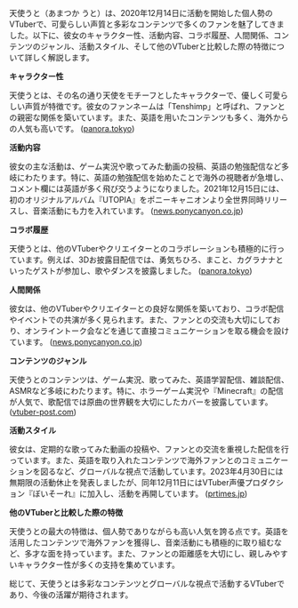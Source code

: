 天使うと（あまつか うと）は、2020年12月14日に活動を開始した個人勢のVTuberで、可愛らしい声質と多彩なコンテンツで多くのファンを魅了してきました。以下に、彼女のキャラクター性、活動内容、コラボ履歴、人間関係、コンテンツのジャンル、活動スタイル、そして他のVTuberと比較した際の特徴について詳しく解説します。

**キャラクター性**

天使うとは、その名の通り天使をモチーフとしたキャラクターで、優しく可愛らしい声質が特徴です。彼女のファンネームは「Tenshimp」と呼ばれ、ファンとの親密な関係を築いています。また、英語を用いたコンテンツも多く、海外からの人気も高いです。 ([panora.tokyo](https://panora.tokyo/archives/35185?utm_source=openai))

**活動内容**

彼女の主な活動は、ゲーム実況や歌ってみた動画の投稿、英語の勉強配信など多岐にわたります。特に、英語の勉強配信を始めたことで海外の視聴者が急増し、コメント欄には英語が多く飛び交うようになりました。2021年12月15日には、初のオリジナルアルバム『UTOPIA』をポニーキャニオンより全世界同時リリースし、音楽活動にも力を入れています。 ([news.ponycanyon.co.jp](https://news.ponycanyon.co.jp/2021/10/61289?utm_source=openai))

**コラボ履歴**

天使うとは、他のVTuberやクリエイターとのコラボレーションも積極的に行っています。例えば、3Dお披露目配信では、勇気ちひろ、まこと、カグラナナといったゲストが参加し、歌やダンスを披露しました。 ([panora.tokyo](https://panora.tokyo/archives/35185?utm_source=openai))

**人間関係**

彼女は、他のVTuberやクリエイターとの良好な関係を築いており、コラボ配信やイベントでの共演が多く見られます。また、ファンとの交流も大切にしており、オンライントーク会などを通じて直接コミュニケーションを取る機会を設けています。 ([news.ponycanyon.co.jp](https://news.ponycanyon.co.jp/2021/10/61289?utm_source=openai))

**コンテンツのジャンル**

天使うとのコンテンツは、ゲーム実況、歌ってみた、英語学習配信、雑談配信、ASMRなど多岐にわたります。特に、ホラーゲーム実況や『Minecraft』の配信が人気で、歌配信では原曲の世界観を大切にしたカバーを披露しています。 ([vtuber-post.com](https://vtuber-post.com/interview/14136?utm_source=openai))

**活動スタイル**

彼女は、定期的な歌ってみた動画の投稿や、ファンとの交流を重視した配信を行っています。また、英語を取り入れたコンテンツで海外ファンとのコミュニケーションを図るなど、グローバルな視点で活動しています。2023年4月30日には無期限の活動休止を発表しましたが、同年12月11日にはVTuber声優プロダクション『ぼいそーれ』に加入し、活動を再開しています。 ([prtimes.jp](https://prtimes.jp/main/html/rd/p/000000328.000071591.html?utm_source=openai))

**他のVTuberと比較した際の特徴**

天使うとの最大の特徴は、個人勢でありながらも高い人気を誇る点です。英語を活用したコンテンツで海外ファンを獲得し、音楽活動にも積極的に取り組むなど、多才な面を持っています。また、ファンとの距離感を大切にし、親しみやすいキャラクター性が多くの支持を集めています。

総じて、天使うとは多彩なコンテンツとグローバルな視点で活動するVTuberであり、今後の活躍が期待されます。 